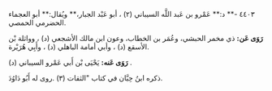 ٤٤٠٣ -** د:** عَمْرو بن عَبد اللَّه السيباني (٢) ، أبو عَبْد الجبار،** ويُقال:** أبو العجماء الحضرمي الحمصي.

**رَوَى عَن:** ذي مخمر الحبشي، وعُمَر بن الخطاب، وعون ابن مالك الأشجعي (د) ، وواثلة بْن الأسقع (د) ، وأبي أمامة الباهلي (د) ، وأَبِي هُرَيْرة.

**رَوَى عَنه:** يَحْيَى بْن أَبي عَمْرو السيباني (د) .

ذكره ابنُ حِبَّان في كتاب "الثقات (٣) .روى له أَبُو دَاوُدَ.